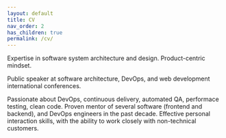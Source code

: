 ```yaml
---
layout: default
title: CV
nav_order: 2
has_children: true
permalink: /cv/
---
```


Expertise in software system architecture and design. Product-centric mindset.

Public speaker at software architecture, DevOps, and web development international conferences.

Passionate about DevOps, continuous delivery, automated QA, performace testing, clean code. Proven mentor of several software (frontend and backend), and DevOps engineers in the past decade. Effective personal interaction skills, with the ability to work closely with non-technical customers.
